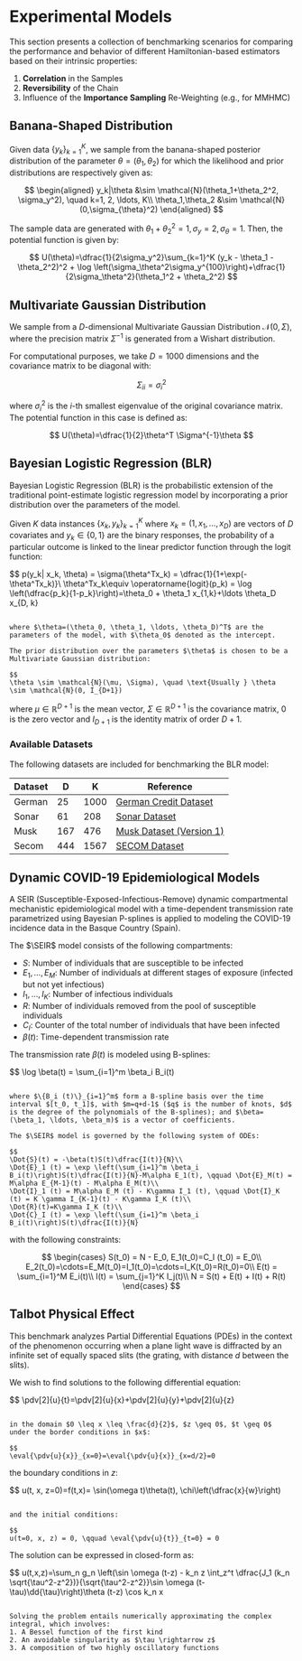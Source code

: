 # Experimental Models

This section presents a collection of benchmarking scenarios for comparing the performance and behavior of different Hamiltonian-based estimators based on their intrinsic properties:

1. **Correlation** in the Samples
2. **Reversibility** of the Chain
3. Influence of the **Importance Sampling** Re-Weighting (e.g., for MMHMC)

## Banana-Shaped Distribution

Given data $\{y_k\}_{k=1}^K$, we sample from the banana-shaped posterior distribution of the parameter $\theta = (\theta_1, \theta_2)$ for which the likelihood and prior distributions are respectively given as:

$$
\begin{aligned}
y_k|\theta &\sim \mathcal{N}(\theta_1+\theta_2^2, \sigma_y^2), \quad k=1, 2, \ldots, K\\
\theta_1,\theta_2 &\sim \mathcal{N}(0,\sigma_{\theta}^2)
\end{aligned}
$$

The sample data are generated with $\theta_1+\theta_2^2=1, \sigma_y=2, \sigma_{\theta}=1$. Then, the potential function is given by:

$$
U(\theta)=\dfrac{1}{2\sigma_y^2}\sum_{k=1}^K (y_k - \theta_1 - \theta_2^2)^2 + \log \left(\sigma_\theta^2\sigma_y^{100}\right)+\dfrac{1}{2\sigma_\theta^2}(\theta_1^2 + \theta_2^2)
$$

## Multivariate Gaussian Distribution

We sample from a $D$-dimensional Multivariate Gaussian Distribution $\mathcal{N} (0, \Sigma)$, where the precision matrix $\Sigma^{-1}$ is generated from a Wishart distribution.

For computational purposes, we take $D=1000$ dimensions and the covariance matrix to be diagonal with:

$$
\Sigma_{ii}=\sigma_i^2
$$

where $\sigma_i^2$ is the $i$-th smallest eigenvalue of the original covariance matrix. The potential function in this case is defined as:

$$
U(\theta)=\dfrac{1}{2}\theta^T \Sigma^{-1}\theta
$$

## Bayesian Logistic Regression (BLR)

Bayesian Logistic Regression (BLR) is the probabilistic extension of the traditional point-estimate logistic regression model by incorporating a prior distribution over the parameters of the model.

Given $K$ data instances $\{x_k, y_k\}_{k=1}^K$ where $x_k=(1, x_1, \ldots, x_D)$ are vectors of $D$ covariates and $y_k \in \{0, 1\}$ are the binary responses, the probability of a particular outcome is linked to the linear predictor function through the logit function:

$$
p(y_k| x_k, \theta) = \sigma(\theta^Tx_k) = \dfrac{1}{1+\exp(-\theta^Tx_k)}\\
\theta^Tx_k\equiv \operatorname{logit}(p_k) = \log \left(\dfrac{p_k}{1-p_k}\right)=\theta_0 + \theta_1 x_{1,k}+\ldots \theta_D x_{D, k}
```

where $\theta=(\theta_0, \theta_1, \ldots, \theta_D)^T$ are the parameters of the model, with $\theta_0$ denoted as the intercept.

The prior distribution over the parameters $\theta$ is chosen to be a Multivariate Gaussian distribution:

$$
\theta \sim \mathcal{N}(\mu, \Sigma), \quad \text{Usually } \theta \sim \mathcal{N}(0, I_{D+1})
```

where $\mu\in \mathbb{R}^{D+1}$ is the mean vector, $\Sigma \in \mathbb{R}^{D+1}$ is the covariance matrix, $0$ is the zero vector and $I_{D+1}$ is the identity matrix of order $D+1$.

### Available Datasets

The following datasets are included for benchmarking the BLR model:

| Dataset | D | K | Reference |
|---------|---|----|-----------|
| German | 25 | 1000 | [German Credit Dataset](https://archive.ics.uci.edu/dataset/144/statlog+german+credit+data) |
| Sonar | 61 | 208 | [Sonar Dataset](http://archive.ics.uci.edu/dataset/151/connectionist+bench+sonar+mines+vs+rocks) |
| Musk | 167 | 476 | [Musk Dataset (Version 1)](https://archive.ics.uci.edu/dataset/74/musk+version+1) |
| Secom | 444 | 1567 | [SECOM Dataset](https://archive.ics.uci.edu/dataset/179/secom) |

## Dynamic COVID-19 Epidemiological Models

A SEIR (Susceptible-Exposed-Infectious-Remove) dynamic compartmental mechanistic epidemiological model with a time-dependent transmission rate parametrized using Bayesian P-splines is applied to modeling the COVID-19 incidence data in the Basque Country (Spain).

The $\SEIR$ model consists of the following compartments:
- $S$: Number of individuals that are susceptible to be infected
- $E_1, \ldots, E_M$: Number of individuals at different stages of exposure (infected but not yet infectious)
- $I_1, \ldots, I_K$: Number of infectious individuals
- $R$: Number of individuals removed from the pool of susceptible individuals
- $C_I$: Counter of the total number of individuals that have been infected
- $\beta(t)$: Time-dependent transmission rate

The transmission rate $\beta(t)$ is modeled using B-splines:

$$
\log \beta(t) = \sum_{i=1}^m \beta_i B_i(t)
```

where $\{B_i (t)\}_{i=1}^m$ form a B-spline basis over the time interval $[t_0, t_1]$, with $m=q+d-1$ ($q$ is the number of knots, $d$ is the degree of the polynomials of the B-splines); and $\beta=(\beta_1, \ldots, \beta_m)$ is a vector of coefficients.

The $\SEIR$ model is governed by the following system of ODEs:

$$
\Dot{S}(t) = -\beta(t)S(t)\dfrac{I(t)}{N}\\
\Dot{E}_1 (t) = \exp \left(\sum_{i=1}^m \beta_i B_i(t)\right)S(t)\dfrac{I(t)}{N}-M\alpha E_1(t), \qquad \Dot{E}_M(t) = M\alpha E_{M-1}(t) - M\alpha E_M(t)\\
\Dot{I}_1 (t) = M\alpha E_M (t) - K\gamma I_1 (t), \qquad \Dot{I}_K (t) = K \gamma I_{K-1}(t) - K\gamma I_K (t)\\
\Dot{R}(t)=K\gamma I_K (t)\\
\Dot{C}_I (t) = \exp \left(\sum_{i=1}^m \beta_i B_i(t)\right)S(t)\dfrac{I(t)}{N}
```

with the following constraints:

$$
\begin{cases}
S(t_0) = N - E_0, E_1(t_0)=C_I (t_0) = E_0\\
E_2(t_0)=\cdots=E_M(t_0)=I_1(t_0)=\cdots=I_K(t_0)=R(t_0)=0\\
E(t) = \sum_{i=1}^M E_i(t)\\
I(t) = \sum_{j=1}^K I_j(t)\\
N = S(t) + E(t) + I(t) + R(t)
\end{cases}
$$

## Talbot Physical Effect

This benchmark analyzes Partial Differential Equations (PDEs) in the context of the phenomenon occurring when a plane light wave is diffracted by an infinite set of equally spaced slits (the grating, with distance $d$ between the slits).

We wish to find solutions to the following differential equation:

$$
\pdv[2]{u}{t}=\pdv[2]{u}{x}+\pdv[2]{u}{y}+\pdv[2]{u}{z}
```

in the domain $0 \leq x \leq \frac{d}{2}$, $z \geq 0$, $t \geq 0$ under the border conditions in $x$:

$$
\eval{\pdv{u}{x}}_{x=0}=\eval{\pdv{u}{x}}_{x=d/2}=0
```

the boundary conditions in $z$:

$$
u(t, x, z=0)=f(t,x)= \sin(\omega t)\theta(t)\, \chi\left(\dfrac{x}{w}\right)
```

and the initial conditions:

$$
u(t=0, x, z) = 0, \qquad \eval{\pdv{u}{t}}_{t=0} = 0
```

The solution can be expressed in closed-form as:

$$
u(t,x,z)=\sum_n g_n \left(\sin \omega (t-z) - k_n z \int_z^t \dfrac{J_1 (k_n \sqrt{\tau^2-z^2})}{\sqrt{\tau^2-z^2}}\sin \omega (t-\tau)\dd{\tau}\right)\theta (t-z) \cos k_n x
```

Solving the problem entails numerically approximating the complex integral, which involves:
1. A Bessel function of the first kind
2. An avoidable singularity as $\tau \rightarrow z$
3. A composition of two highly oscillatory functions